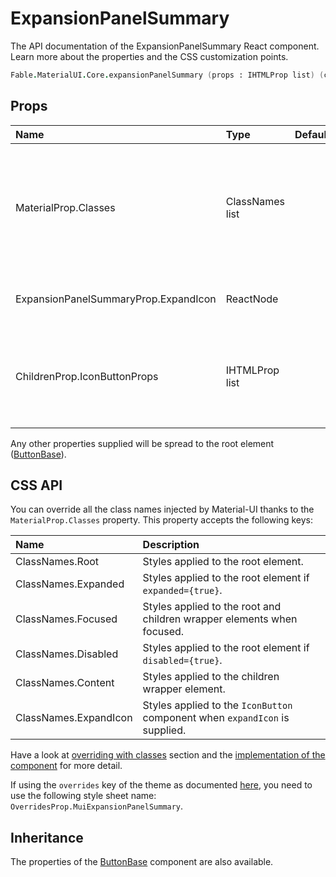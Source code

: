 # ExpansionPanelSummary

<p class="description">The API documentation of the ExpansionPanelSummary React component. Learn more about the properties and the CSS customization points.</p>

```fsharp
Fable.MaterialUI.Core.expansionPanelSummary (props : IHTMLProp list) (children : ReactElement list) : ReactElement
```



## Props

| Name | Type | Default | Description |
|:-----|:-----|:--------|:------------|
| <span class="prop-name">MaterialProp.Classes</span> | <span class="prop-type">ClassNames list</span> |   | Override or extend the styles applied to the component.  See CSS API below for more details.  |
| <span class="prop-name">ExpansionPanelSummaryProp.ExpandIcon</span> | <span class="prop-type">ReactNode</span> |   | The icon to display as the expand indicator. |
| <span class="prop-name">ChildrenProp.IconButtonProps</span> | <span class="prop-type">IHTMLProp list</span> |   | Properties applied to the `TouchRipple` element wrapping the expand icon. |

Any other properties supplied will be spread to the root element ([ButtonBase](#/api/button-base)).

## CSS API

You can override all the class names injected by Material-UI thanks to the `MaterialProp.Classes` property.
This property accepts the following keys:


| Name | Description |
|:-----|:------------|
| <span class="prop-name">ClassNames.Root</span> | Styles applied to the root element.
| <span class="prop-name">ClassNames.Expanded</span> | Styles applied to the root element if `expanded={true}`.
| <span class="prop-name">ClassNames.Focused</span> | Styles applied to the root and children wrapper elements when focused.
| <span class="prop-name">ClassNames.Disabled</span> | Styles applied to the root element if `disabled={true}`.
| <span class="prop-name">ClassNames.Content</span> | Styles applied to the children wrapper element.
| <span class="prop-name">ClassNames.ExpandIcon</span> | Styles applied to the `IconButton` component when `expandIcon` is supplied.

Have a look at [overriding with classes](#/customization/overrides) section
and the [implementation of the component](https://github.com/mui-org/material-ui/tree/master/packages/material-ui/src/ExpansionPanelSummary/ExpansionPanelSummary.js)
for more detail.

If using the `overrides` key of the theme as documented
[here](#/customization/themes),
you need to use the following style sheet name: `OverridesProp.MuiExpansionPanelSummary`.

## Inheritance

The properties of the [ButtonBase](#/api/button-base) component are also available.
<!-- You can take advantage of this behavior to [target nested components](/guides/api/#spread). -->

<!--## Demos-->

<!--- [Expansion Panels](/demos/expansion-panels/)-->

